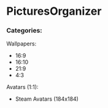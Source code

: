 # PicturesOrganizer

### Categories:
Wallpapers:
- 16:9
- 16:10
- 21:9
- 4:3

Avatars (1:1):
- Steam Avatars (184x184)

